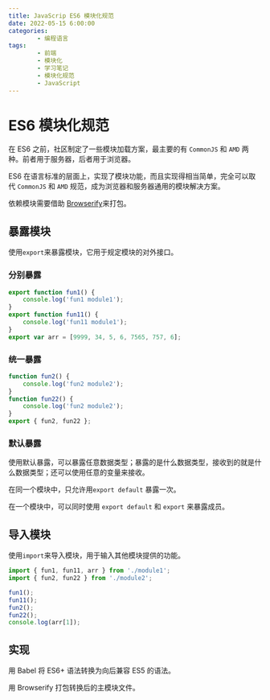 ```yaml
---
title: JavaScrip ES6 模块化规范
date: 2022-05-15 6:00:00
categories:
        - 编程语言
tags:
        - 前端
        - 模块化
        - 学习笔记
        - 模块化规范
        - JavaScript
---
```


# ES6 模块化规范

在 ES6 之前，社区制定了一些模块加载方案，最主要的有 `CommonJS` 和 `AMD` 两种。前者用于服务器，后者用于浏览器。

ES6 在语言标准的层面上，实现了模块功能，而且实现得相当简单，完全可以取代 `CommonJS` 和 `AMD` 规范，成为浏览器和服务器通用的模块解决方案。

依赖模块需要借助 [Browserify](https://browserify.org/#install)来打包。

## 暴露模块

使用`export`来暴露模块，它用于规定模块的对外接口。

### 分别暴露

```js
export function fun1() {
	console.log('fun1 module1');
}
export function fun11() {
	console.log('fun11 module1');
}
export var arr = [9999, 34, 5, 6, 7565, 757, 6];
```

### 统一暴露

```js
function fun2() {
	console.log('fun2 module2');
}
function fun22() {
	console.log('fun2 module2');
}
export { fun2, fun22 };
```

### 默认暴露

使用默认暴露，可以暴露任意数据类型；暴露的是什么数据类型，接收到的就是什么数据类型；还可以使用任意的变量来接收。

在同一个模块中，只允许用`export default` 暴露一次。

在一个模块中，可以同时使用 `export default` 和 `export` 来暴露成员。

## 导入模块

使用`import`来导入模块，用于输入其他模块提供的功能。

```js
import { fun1, fun11, arr } from './module1';
import { fun2, fun22 } from './module2';

fun1();
fun11();
fun2();
fun22();
console.log(arr[1]);
```

## 实现

用 Babel 将 ES6+ 语法转换为向后兼容 ES5 的语法。

用 Browserify 打包转换后的主模块文件。
